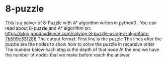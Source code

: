 # 8-puzzle
This is a solver of 8-Puzzle with A* algorithm writen in python3 .
You can read about 8-puzzle and A* algorithm on:
https://blog.goodaudience.com/solving-8-puzzle-using-a-algorithm-7b509c331288
The output format:
First line is the puzzle 
The lines after the puzzle are the nodes to show how to solve the puzzle in recursive order
The number below each step is the depth of that node
At the end we have the number of nodes that we make before reach the answer
